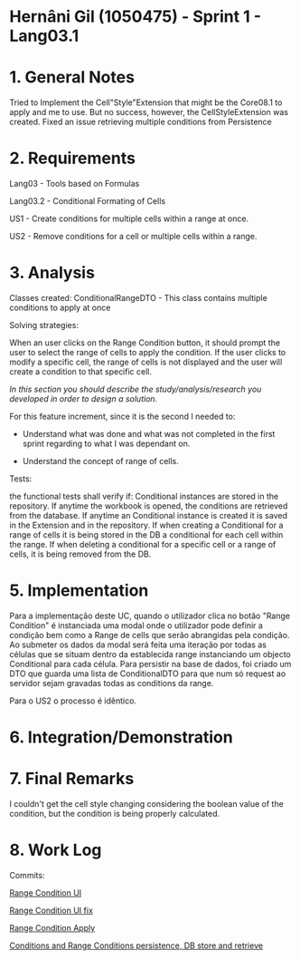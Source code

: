 **Hernâni Gil** (1050475) - Sprint 1 - Lang03.1
===============================

# 1. General Notes

Tried to Implement the Cell"Style"Extension that might be the Core08.1 to apply and me to use. But no success, however, the CellStyleExtension was created.
Fixed an issue retrieving multiple conditions from Persistence

# 2. Requirements

Lang03 - Tools based on Formulas


Lang03.2 - Conditional Formating of Cells

US1 - Create conditions for multiple cells within a range at once.

US2 - Remove conditions for a cell or multiple cells within a range.


# 3. Analysis

Classes created:
ConditionalRangeDTO - This class contains multiple conditions to apply at once

Solving strategies: 

When an user clicks on the Range Condition button, it should prompt the user to select the range of cells to apply the condition. If the user clicks to modify a specific cell, the range of cells is not displayed and the user will create a condition to that specific cell.



*In this section you should describe the study/analysis/research you developed in order to design a solution.*

For this feature increment, since it is the second I needed to: 

- Understand what was done and what was not completed in the first sprint regarding to what I was dependant on.

- Understand the concept of range of cells.
 
Tests:

the functional tests shall verify if: 
Conditional instances are stored in the repository.
If anytime the workbook is opened, the conditions are retrieved from the database.
If anytime an Conditional instance is created it is saved in the Extension and in the repository.
If when creating a Conditional for a range of cells it is being stored in the DB a conditional for each cell within the range.
If when deleting a conditional for a specific cell or a range of cells, it is being removed from the DB.

# 5. Implementation

Para a implementação deste UC, quando o utilizador clica no botão "Range Condition" é instanciada uma modal onde o utilizador pode definir a condição bem como a Range de cells que serão abrangidas pela condição. Ao submeter os dados da modal será feita uma iteração por todas as células que se situam dentro da establecida range instanciando um objecto Conditional para cada célula.
Para persistir na base de dados, foi criado um DTO que guarda uma lista de ConditionalDTO para que num só request ao servidor sejam gravadas todas as conditions da range.

Para o US2 o processo é idêntico.

# 6. Integration/Demonstration


# 7. Final Remarks 

I couldn't get the cell style changing considering the boolean value of the condition, but the condition is being properly calculated.

# 8. Work Log

Commits:

[Range Condition UI](https://bitbucket.org/lei-isep/lapr4-18-2db/commits/9570e13fe38366b6d485c524f8c1114d2c8a38ce)

[Range Condition UI fix](https://bitbucket.org/lei-isep/lapr4-18-2db/commits/2c95a43a1bb9e676ab8c3d7f2b64f12e94f45f3f)  

[Range Condition Apply](https://bitbucket.org/lei-isep/lapr4-18-2db/commits/7df4e9879275eae1cca0300ffe3157d47949883c)

[Conditions and Range Conditions persistence, DB store and retrieve](https://bitbucket.org/lei-isep/lapr4-18-2db/commits/df2a910b21840a86d159926ede94e53345449780)

